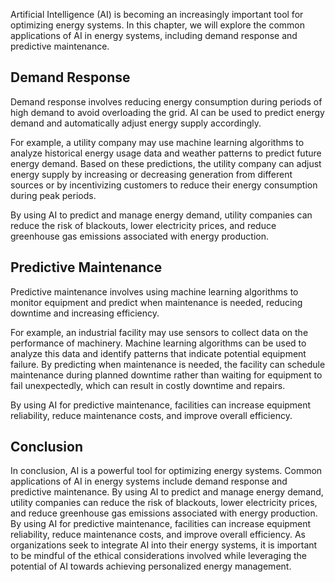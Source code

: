 
Artificial Intelligence (AI) is becoming an increasingly important tool for optimizing energy systems. In this chapter, we will explore the common applications of AI in energy systems, including demand response and predictive maintenance.

Demand Response
---------------

Demand response involves reducing energy consumption during periods of high demand to avoid overloading the grid. AI can be used to predict energy demand and automatically adjust energy supply accordingly.

For example, a utility company may use machine learning algorithms to analyze historical energy usage data and weather patterns to predict future energy demand. Based on these predictions, the utility company can adjust energy supply by increasing or decreasing generation from different sources or by incentivizing customers to reduce their energy consumption during peak periods.

By using AI to predict and manage energy demand, utility companies can reduce the risk of blackouts, lower electricity prices, and reduce greenhouse gas emissions associated with energy production.

Predictive Maintenance
----------------------

Predictive maintenance involves using machine learning algorithms to monitor equipment and predict when maintenance is needed, reducing downtime and increasing efficiency.

For example, an industrial facility may use sensors to collect data on the performance of machinery. Machine learning algorithms can be used to analyze this data and identify patterns that indicate potential equipment failure. By predicting when maintenance is needed, the facility can schedule maintenance during planned downtime rather than waiting for equipment to fail unexpectedly, which can result in costly downtime and repairs.

By using AI for predictive maintenance, facilities can increase equipment reliability, reduce maintenance costs, and improve overall efficiency.

Conclusion
----------

In conclusion, AI is a powerful tool for optimizing energy systems. Common applications of AI in energy systems include demand response and predictive maintenance. By using AI to predict and manage energy demand, utility companies can reduce the risk of blackouts, lower electricity prices, and reduce greenhouse gas emissions associated with energy production. By using AI for predictive maintenance, facilities can increase equipment reliability, reduce maintenance costs, and improve overall efficiency. As organizations seek to integrate AI into their energy systems, it is important to be mindful of the ethical considerations involved while leveraging the potential of AI towards achieving personalized energy management.
